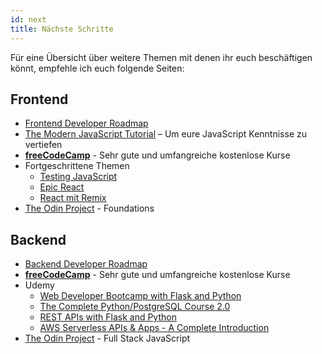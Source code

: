 ```yaml
---
id: next
title: Nächste Schritte
---
```


Für eine Übersicht über weitere Themen mit denen ihr euch beschäftigen könnt, empfehle ich euch folgende Seiten:

## Frontend

- [Frontend Developer Roadmap](https://roadmap.sh/frontend)
- [The Modern JavaScript Tutorial](https://javascript.info/) – Um eure JavaScript Kenntnisse zu vertiefen
- [**freeCodeCamp**](https://www.freecodecamp.org/learn/) - Sehr gute und umfangreiche kostenlose Kurse
- Fortgeschrittene Themen
    - [Testing JavaScript](https://testingjavascript.com/)
    - [Epic React](https://epicreact.dev/)
    - [React mit Remix](https://remix.run/)
- [The Odin Project](https://www.theodinproject.com/) - Foundations

## Backend

- [Backend Developer Roadmap](https://roadmap.sh/backend)
- [**freeCodeCamp**](https://www.freecodecamp.org/learn/) - Sehr gute und umfangreiche kostenlose Kurse
- Udemy
    - [Web Developer Bootcamp with Flask and Python](https://www.udemy.com/course/web-developer-bootcamp-flask-python/)
    - [The Complete Python/PostgreSQL Course 2.0](https://www.udemy.com/course/complete-python-postgresql-database-course)
    - [REST APIs with Flask and Python](https://www.udemy.com/course/rest-api-flask-and-python/)
    - [AWS Serverless APIs & Apps - A Complete Introduction](https://www.udemy.com/course/aws-serverless-a-complete-introduction)
- [The Odin Project](https://www.theodinproject.com/) - Full Stack JavaScript

